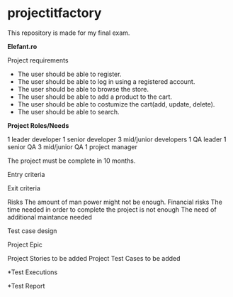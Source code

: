# projectitfactory
This repository is made for my final exam.


**Elefant.ro**

Project requirements

- The user should be able to register.
- The user should be able to log in using a registered account.
- The user should be able to browse the store.
- The user should be able to add a product to the cart.
- The user should be able to costumize the cart(add, update, delete).
- The user should be able to search.


**Project Roles/Needs**

1 leader developer
1 senior developer
3 mid/junior developers
1 QA leader
1 senior QA
3 mid/junior QA
1 project manager

The project must be complete in 10 months.

Entry criteria

Exit criteria

Risks
The amount of man power might not be enough.
Financial risks
The time needed in order to complete the project is not enough
The need of additional maintance needed

Test case design

Project Epic

Project Stories
to be added
Project Test Cases
to be added

*Test Executions

*Test Report
